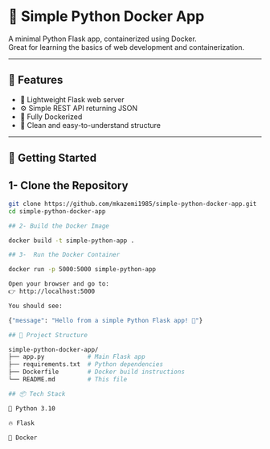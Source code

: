 # 🚀 Simple Python Docker App

A minimal Python Flask app, containerized using Docker.  
Great for learning the basics of web development and containerization.

---

## 🔧 Features

- 🧩 Lightweight Flask web server  
- ⚙️ Simple REST API returning JSON  
- 🐳 Fully Dockerized  
- 🧼 Clean and easy-to-understand structure  

---

## 🚀 Getting Started

## 1- Clone the Repository

```bash
git clone https://github.com/mkazemi1985/simple-python-docker-app.git
cd simple-python-docker-app

## 2- Build the Docker Image

docker build -t simple-python-app .

## 3-  Run the Docker Container

docker run -p 5000:5000 simple-python-app

Open your browser and go to:
👉 http://localhost:5000

You should see:

{"message": "Hello from a simple Python Flask app! 🚀"}

## 🧱 Project Structure

simple-python-docker-app/
├── app.py            # Main Flask app
├── requirements.txt  # Python dependencies
├── Dockerfile        # Docker build instructions
└── README.md         # This file

## 📦 Tech Stack

🐍 Python 3.10

🔥 Flask

🐳 Docker


